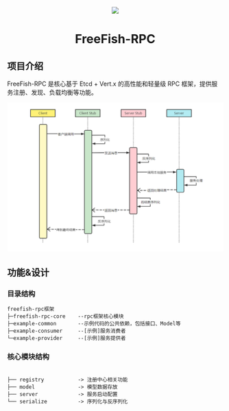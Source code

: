 <p align="center">
    <img src=https://img.freefish.love/logo.png width=188/>
</p>
<h1 align="center">FreeFish-RPC</h1>

## 项目介绍

FreeFish-RPC 是核心基于 Etcd + Vert.x 的高性能和轻量级 RPC 框架，提供服务注册、发现、负载均衡等功能。

<img src="doc/rpc.png" style="zoom:66%;"  alt="image"/>

## 功能&设计

### 目录结构

```txt
freefish-rpc框架
├─freefish-rpc-core	   --rpc框架核心模块
├─example-common	   --示例代码的公共依赖，包括接口、Model等
├─example-consumer	   --[示例]服务消费者
└─example-provider	   --[示例]服务提供者
```

### 核心模块结构

```

├── registry           -> 注册中心相关功能
├── model              -> 模型数据存放
├── server             -> 服务启动配置
└── serialize          -> 序列化与反序列化
```
